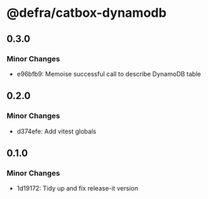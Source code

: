 # @defra/catbox-dynamodb

## 0.3.0

### Minor Changes

- e96bfb9: Memoise successful call to describe DynamoDB table

## 0.2.0

### Minor Changes

- d374efe: Add vitest globals

## 0.1.0

### Minor Changes

- 1d19172: Tidy up and fix release-it version
